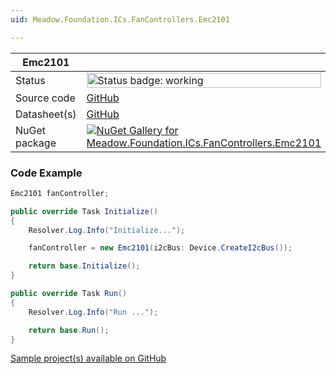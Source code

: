 ```yaml
---
uid: Meadow.Foundation.ICs.FanControllers.Emc2101

---
```


| Emc2101 | |
|--------|--------|
| Status | <img src="https://img.shields.io/badge/Working-brightgreen" style="width: auto; height: -webkit-fill-available;" alt="Status badge: working" /> |
| Source code | [GitHub](https://github.com/WildernessLabs/Meadow.Foundation/tree/main/Source/Meadow.Foundation.Peripherals/ICs.FanControllers.Emc2101) |
| Datasheet(s) | [GitHub](https://github.com/WildernessLabs/Meadow.Foundation/tree/main/Source/Meadow.Foundation.Peripherals/ICs.FanControllers.Emc2101/Datasheet) |
| NuGet package | <a href="https://www.nuget.org/packages/Meadow.Foundation.ICs.FanControllers.Emc2101/" target="_blank"><img src="https://img.shields.io/nuget/v/Meadow.Foundation.ICs.FanControllers.Emc2101.svg?label=Meadow.Foundation.ICs.FanControllers.Emc2101" alt="NuGet Gallery for Meadow.Foundation.ICs.FanControllers.Emc2101" /></a> |

### Code Example

```csharp
Emc2101 fanController;

public override Task Initialize()
{
    Resolver.Log.Info("Initialize...");

    fanController = new Emc2101(i2cBus: Device.CreateI2cBus());

    return base.Initialize();
}

public override Task Run()
{
    Resolver.Log.Info("Run ...");

    return base.Run();
}

```

[Sample project(s) available on GitHub](https://github.com/WildernessLabs/Meadow.Foundation/tree/main/Source/Meadow.Foundation.Peripherals/ICs.FanControllers.Emc2101/Samples/Emc2101_Sample)

